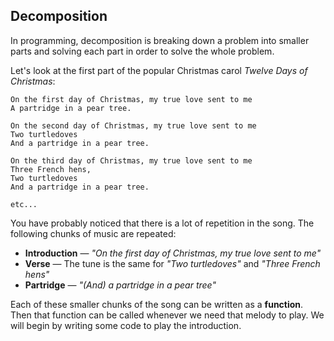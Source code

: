 ## Decomposition

In programming, decomposition is breaking down a problem into smaller parts and solving each part in order to solve the whole problem.

Let's look at the first part of the popular Christmas carol _Twelve Days of Christmas_:

```
On the first day of Christmas, my true love sent to me
A partridge in a pear tree.

On the second day of Christmas, my true love sent to me
Two turtledoves
And a partridge in a pear tree.

On the third day of Christmas, my true love sent to me
Three French hens,
Two turtledoves
And a partridge in a pear tree.

etc...
```

You have probably noticed that there is a lot of repetition in the song. The following chunks of music are repeated:

- **Introduction** — _"On the first day of Christmas, my true love sent to me"_
- **Verse** — The tune is the same for _"Two turtledoves"_ and _"Three French hens"_
- **Partridge** — _"(And) a partridge in a pear tree"_

Each of these smaller chunks of the song can be written as a **function**. Then that function can be called whenever we need that melody to play. We will begin by writing some code to play the introduction.
